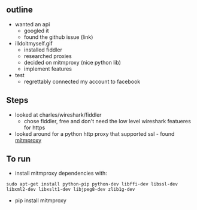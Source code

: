 ---
---


## outline

- wanted an api
  - googled it
  - found the github issue (link)
- illdoitmyself.gif
  - installed fiddler
  - researched proxies
  - decided on mitmproxy (nice python lib)
  - implement features
- test
  - regrettably connected my account to facebook


## Steps

- looked at charles/wireshark/fiddler
  - chose fiddler, free and don't need the low level wireshark featueres for https
- looked around for a python http proxy that supported ssl - found [mitmproxy](https://github.com/mitmproxy/mitmproxy)

## To run
- install mitmproxy dependencies with:
```
sudo apt-get install python-pip python-dev libffi-dev libssl-dev libxml2-dev libxslt1-dev libjpeg8-dev zlib1g-dev
```
- pip install mitmproxy
